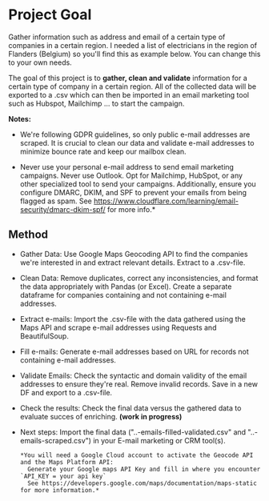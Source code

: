 # Project Goal

Gather information such as address and email of a certain type of companies in a certain region. I needed a list of electricians in the region of Flanders (Belgium) so you'll find this as example below. You can change this to your own needs.

The goal of this project is to **gather, clean and validate** information for a certain type of company in a certain region. All of the collected data will be exported to a .csv which can then be imported in an email marketing tool such as Hubspot, Mailchimp ... to start the campaign.

**Notes:**

*  We're following GDPR guidelines, so only public e-mail addresses are scraped. It is crucial to clean our data and validate e-mail addresses to minimize bounce rate and keep our mailbox clean.

* Never use your personal e-mail address to send email marketing campaigns. Never use Outlook. Opt for Mailchimp, HubSpot, or any other specialized tool to send your campaigns. Additionally, ensure you configure DMARC, DKIM, and SPF to prevent your emails from being flagged as spam. See https://www.cloudflare.com/learning/email-security/dmarc-dkim-spf/ for more info.*


## Method

* Gather Data: Use Google Maps Geocoding API to find the companies we're interested in and extract relevant details. Extract to a .csv-file. 

* Clean Data: Remove duplicates, correct any inconsistencies, and format the data appropriately with Pandas (or Excel). Create a separate dataframe for companies containing and not containing e-mail addresses.

* Extract e-mails: Import the .csv-file with the data gathered using the Maps API and scrape e-mail addresses using Requests and BeautifulSoup.

* Fill e-mails: Generate e-mail addresses based on URL for records not containing e-mail addresses. 

* Validate Emails: Check the syntactic and domain validity of the email addresses to ensure they're real. Remove invalid records. Save in a new DF and export to a .csv-file.

* Check the results: Check the final data versus the gathered data to evaluate succes of enriching. **(work in progress)**

* Next steps: Import the final data ("..-emails-filled-validated.csv" and "..-emails-scraped.csv") in your E-mail marketing or CRM tool(s).

      *You will need a Google Cloud account to activate the Geocode API and the Maps Platform API:
        Generate your Google maps API Key and fill in where you encounter `API_KEY = your api key`
        See https://developers.google.com/maps/documentation/maps-static for more information.*
